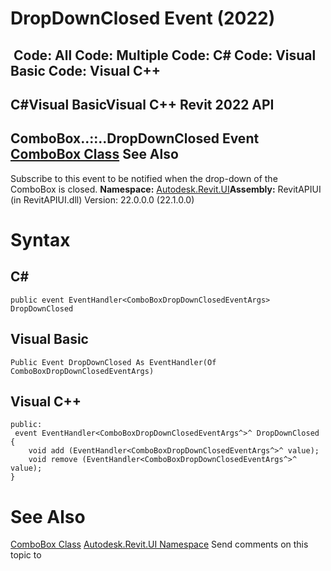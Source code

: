 # DropDownClosed Event (2022)

﻿
 Code: All Code: Multiple Code: C# Code: Visual Basic Code: Visual C++   
---  
C#Visual BasicVisual C++
Revit 2022 API  
---  
ComboBox..::..DropDownClosed Event  
[ComboBox Class](a5667995-e628-13df-c157-39c95b2435d6.md "ComboBox Class") See Also  
---  
Subscribe to this event to be notified when the drop-down of the ComboBox is closed.
**Namespace:** [Autodesk.Revit.UI](e86fd90a-8957-02a6-da7f-ced248966e3e.md "Autodesk.Revit.UI Namespace")**Assembly:** RevitAPIUI (in RevitAPIUI.dll) Version: 22.0.0.0 (22.1.0.0)
# Syntax
C#  
---  
```text
public event EventHandler<ComboBoxDropDownClosedEventArgs> DropDownClosed
```
  
Visual Basic  
---  
```text
Public Event DropDownClosed As EventHandler(Of ComboBoxDropDownClosedEventArgs)
```
  
Visual C++  
---  
```text
public:
 event EventHandler<ComboBoxDropDownClosedEventArgs^>^ DropDownClosed {
	void add (EventHandler<ComboBoxDropDownClosedEventArgs^>^ value);
	void remove (EventHandler<ComboBoxDropDownClosedEventArgs^>^ value);
}
```
  
# See Also
[ComboBox Class](a5667995-e628-13df-c157-39c95b2435d6.md "ComboBox Class")
[Autodesk.Revit.UI Namespace](e86fd90a-8957-02a6-da7f-ced248966e3e.md "Autodesk.Revit.UI Namespace")
Send comments on this topic to 